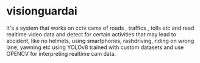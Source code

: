 # visionguardai
It's a system that works on cctv cams of roads , traffics , tolls etc and read realtime video data and detect for certain activities that may lead to accident, like no helmets, using smartphones, rashdriving, riding on wrong lane, yawning etc using YOLOv8 trained with custom datasets and use OPENCV for interpreting realtime cam data. 
